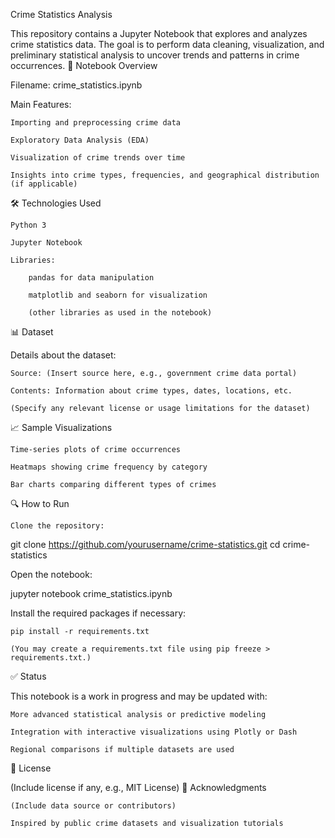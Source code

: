 Crime Statistics Analysis

This repository contains a Jupyter Notebook that explores and analyzes crime statistics data. The goal is to perform data cleaning, visualization, and preliminary statistical analysis to uncover trends and patterns in crime occurrences.
📘 Notebook Overview

Filename: crime_statistics.ipynb

Main Features:

    Importing and preprocessing crime data

    Exploratory Data Analysis (EDA)

    Visualization of crime trends over time

    Insights into crime types, frequencies, and geographical distribution (if applicable)

🛠 Technologies Used

    Python 3

    Jupyter Notebook

    Libraries:

        pandas for data manipulation

        matplotlib and seaborn for visualization

        (other libraries as used in the notebook)

📊 Dataset

Details about the dataset:

    Source: (Insert source here, e.g., government crime data portal)

    Contents: Information about crime types, dates, locations, etc.

    (Specify any relevant license or usage limitations for the dataset)

📈 Sample Visualizations

    Time-series plots of crime occurrences

    Heatmaps showing crime frequency by category

    Bar charts comparing different types of crimes

🔍 How to Run

    Clone the repository:

git clone https://github.com/yourusername/crime-statistics.git
cd crime-statistics

Open the notebook:

jupyter notebook crime_statistics.ipynb

Install the required packages if necessary:

    pip install -r requirements.txt

    (You may create a requirements.txt file using pip freeze > requirements.txt.)

✅ Status

This notebook is a work in progress and may be updated with:

    More advanced statistical analysis or predictive modeling

    Integration with interactive visualizations using Plotly or Dash

    Regional comparisons if multiple datasets are used

📄 License

(Include license if any, e.g., MIT License)
🙌 Acknowledgments

    (Include data source or contributors)

    Inspired by public crime datasets and visualization tutorials
